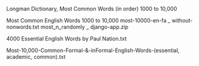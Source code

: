Longman Dictionary, Most Common Words (in order)
      1000 to 10,000

Most Common English Words
      1000 to 10,000
      most-10000-en-fa _ without-nonwords.txt
      most_n_randomly _ django-app.zip

4000 Essential English Words by Paul Nation.txt

Most-10,000-Common-Formal-&-inFormal-English-Words-(essential, academic, common).txt
